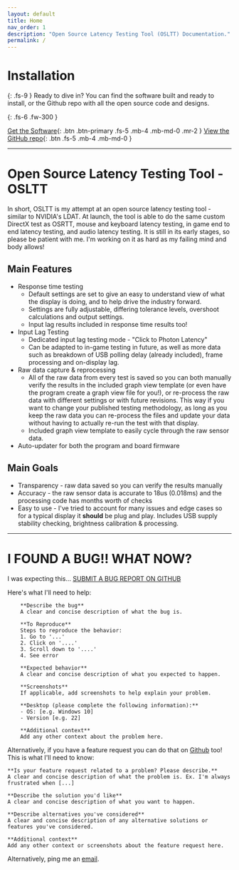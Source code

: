 ```yaml
---
layout: default
title: Home
nav_order: 1
description: "Open Source Latency Testing Tool (OSLTT) Documentation."
permalink: /
---
```


# Installation
{: .fs-9 }
Ready to dive in? You can find the software built and ready to install, or the Github repo with all the open source code and designs.

{: .fs-6 .fw-300 }

[Get the Software](https://github.com/OSRTT/OSLTT/releases){: .btn .btn-primary .fs-5 .mb-4 .mb-md-0 .mr-2 } [View the GitHub repo](https://github.com/OSRTT/OSLTT){: .btn .fs-5 .mb-4 .mb-md-0 }

---

# Open Source Latency Testing Tool - OSLTT

In short, OSLTT is my attempt at an open source latency testing tool - similar to NVIDIA's LDAT. At launch, the tool is able to do the same custom DirectX test as OSRTT, mouse and keyboard latency testing, in game end to end latency testing, and audio latency testing. It is still in its early stages, so please be patient with me. I'm working on it as hard as my failing mind and body allows!

## Main Features
* Response time testing
    - Default settings are set to give an easy to understand view of what the display is doing,     and to help drive the industry forward.
    - Settings are fully adjustable, differing tolerance levels, overshoot calculations and     output settings.
    - Input lag results included in response time results too!
* Input Lag Testing
    - Dedicated input lag testing mode - "Click to Photon Latency"
    - Can be adapted to in-game testing in future, as well as more data such as breakdown of USB polling delay (already included), frame processing and on-display lag.
* Raw data capture & reprocessing
    - All of the raw data from every test is saved so you can both manually verify the results in the included graph view template (or even have the program create a graph view file for you!), or re-process the raw data with different settings or with future revisions. This way if you want
    to change your published testing methodology, as long as you keep the raw data you can re-process the files and update your data without having to actually re-run the test with that display.
    - Included graph view template to easily cycle through the raw sensor data.
* Auto-updater for both the program and board firmware

## Main Goals
* Transparency - raw data saved so you can verify the results manually
* Accuracy - the raw sensor data is accurate to 18us (0.018ms) and the processing code has months worth of checks 
* Easy to use - I've tried to account for many issues and edge cases so for a typical display it **should** be plug and play. Includes USB supply stability checking, brightness calibration & 
  processing.

---

# I FOUND A BUG!! WHAT NOW?

I was expecting this... [SUBMIT A BUG REPORT ON GITHUB](https://github.com/OSRTT/OSLTT/issues/new/choose)

Here's what I'll need to help:

```
    **Describe the bug**
    A clear and concise description of what the bug is.

    **To Reproduce**
    Steps to reproduce the behavior:
    1. Go to '...'
    2. Click on '....'
    3. Scroll down to '....'
    4. See error

    **Expected behavior**
    A clear and concise description of what you expected to happen.

    **Screenshots**
    If applicable, add screenshots to help explain your problem.

    **Desktop (please complete the following information):**
    - OS: [e.g. Windows 10]
    - Version [e.g. 22]

    **Additional context**
    Add any other context about the problem here.
```

Alternatively, if you have a feature request you can do that on [Github](https://github.com/OSRTT/OSLTT/issues/new/choose) too! This is what I'll need to know:

```
**Is your feature request related to a problem? Please describe.**
A clear and concise description of what the problem is. Ex. I'm always frustrated when [...]

**Describe the solution you'd like**
A clear and concise description of what you want to happen.

**Describe alternatives you've considered**
A clear and concise description of any alternative solutions or features you've considered.

**Additional context**
Add any other context or screenshots about the feature request here.
```

Alternatively, ping me an [email](mailto:inbox@techteamgb.com).